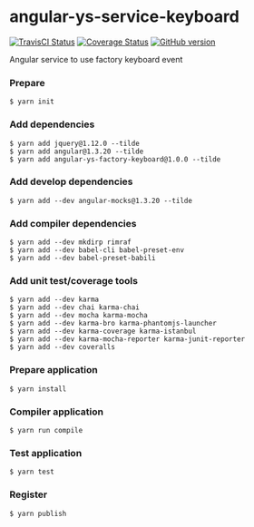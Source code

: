 # angular-ys-service-keyboard

[![TravisCI Status][travis-image]][travis-url]
[![Coverage Status][coveralls-image]][coveralls-url]
[![GitHub version][github-image]][github-url]

Angular service to use factory keyboard event

### Prepare

```
$ yarn init
```

### Add dependencies

```
$ yarn add jquery@1.12.0 --tilde
$ yarn add angular@1.3.20 --tilde
$ yarn add angular-ys-factory-keyboard@1.0.0 --tilde
```

### Add develop dependencies

```
$ yarn add --dev angular-mocks@1.3.20 --tilde
```

### Add compiler dependencies

```
$ yarn add --dev mkdirp rimraf
$ yarn add --dev babel-cli babel-preset-env
$ yarn add --dev babel-preset-babili
```

### Add unit test/coverage tools

```
$ yarn add --dev karma
$ yarn add --dev chai karma-chai
$ yarn add --dev mocha karma-mocha
$ yarn add --dev karma-bro karma-phantomjs-launcher
$ yarn add --dev karma-coverage karma-istanbul
$ yarn add --dev karma-mocha-reporter karma-junit-reporter
$ yarn add --dev coveralls
```

### Prepare application

```
$ yarn install
```

### Compiler application

```
$ yarn run compile
```

### Test application

```
$ yarn test
```

### Register

```
$ yarn publish
```

[travis-image]: https://img.shields.io/travis/yadickson/angular-ys-service-keyboard.svg?label=travisci
[travis-url]: https://travis-ci.org/yadickson/angular-ys-service-keyboard

[coveralls-image]: https://coveralls.io/repos/github/yadickson/angular-ys-service-keyboard/badge.svg?branch=master
[coveralls-url]: https://coveralls.io/github/yadickson/angular-ys-service-keyboard

[github-image]: https://badge.fury.io/gh/yadickson%2Fangular-ys-service-keyboard.svg
[github-url]: https://badge.fury.io/gh/yadickson%2Fangular-ys-service-keyboard
